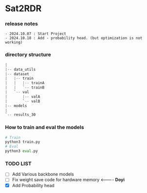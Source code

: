 # Sat2RDR

### release notes
```
- 2024.10.07 : Start Project
- 2024.10.18 : Add - probability head. (but optimization is not working) 
```


###  directory structure
```python
|
|-- data_utils
|-- dataset
|   |-- train
|   |   |-- trainA
|   |   `-- trainB
|   `-- val
|       |-- valA
|       `-- valB
|-- models
|   
`-- results_30

```
### How to train and eval the models
```python
# Train
python3 train.py
# Eval
python3 eval.py
```

### TODO LIST

- [ ] Add Various backbone models
- [ ] Fix weight save code for hardware memory <---- **Doyi**
- [x] Add Probability head
